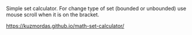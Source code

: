 Simple set calculator. For change type of set (bounded or unbounded) use mouse scroll when it is on the bracket.

https://kuzmordas.github.io/math-set-calculator/
